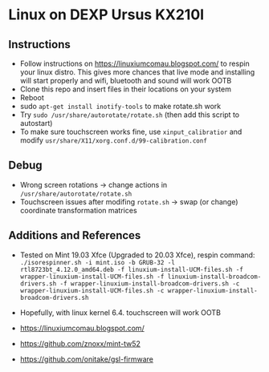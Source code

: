 # Linux on DEXP Ursus KX210I

## Instructions
* Follow instructions on https://linuxiumcomau.blogspot.com/ to respin your linux distro. 
This gives more chances that live mode and installing will start properly and wifi, bluetooth and sound will work OOTB
* Clone this repo and insert files in their locations on your system
* Reboot
* sudo `apt-get install inotify-tools` to make rotate.sh work
* Try `sudo /usr/share/autorotate/rotate.sh` (then add this script to autostart)
* To make sure touchscreen works fine, use `xinput_calibratior` and modify `usr/share/X11/xorg.conf.d/99-calibration.conf`

## Debug
* Wrong screen rotations -> change actions in `/usr/share/autorotate/rotate.sh`
* Touchscreen issues after modifing `rotate.sh` -> swap (or change) coordinate transformation matrices

## Additions and References
* Tested on Mint 19.03 Xfce (Upgraded to 20.03 Xfce), respin command:
`./isorespinner.sh -i mint.iso -b GRUB-32 -l rtl8723bt_4.12.0_amd64.deb -f linuxium-install-UCM-files.sh -f wrapper-linuxium-install-UCM-files.sh -f linuxium-install-broadcom-drivers.sh -f wrapper-linuxium-install-broadcom-drivers.sh -c wrapper-linuxium-install-UCM-files.sh -c wrapper-linuxium-install-broadcom-drivers.sh`
* Hopefully, with linux kernel 6.4. touchscreen will work OOTB 

* https://linuxiumcomau.blogspot.com/
* https://github.com/znoxx/mint-tw52
* https://github.com/onitake/gsl-firmware
